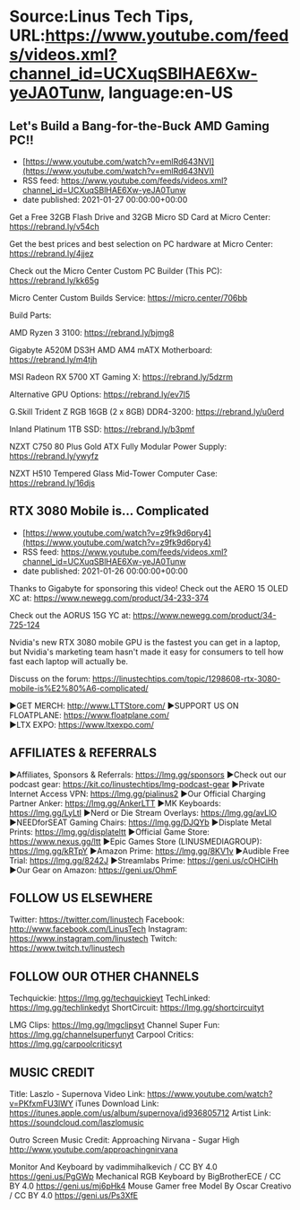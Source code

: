 # Source:Linus Tech Tips, URL:https://www.youtube.com/feeds/videos.xml?channel_id=UCXuqSBlHAE6Xw-yeJA0Tunw, language:en-US

## Let's Build a Bang-for-the-Buck AMD Gaming PC!!
 - [https://www.youtube.com/watch?v=emlRd643NVI](https://www.youtube.com/watch?v=emlRd643NVI)
 - RSS feed: https://www.youtube.com/feeds/videos.xml?channel_id=UCXuqSBlHAE6Xw-yeJA0Tunw
 - date published: 2021-01-27 00:00:00+00:00

Get a Free 32GB Flash Drive and 32GB Micro SD Card at Micro Center: https://rebrand.ly/v54ch

Get the best prices and best selection on PC hardware at Micro Center: https://rebrand.ly/4jjez

Check out the Micro Center Custom PC Builder (This PC): https://rebrand.ly/kk65g

Micro Center Custom Builds Service: https://micro.center/706bb

Build Parts:

AMD Ryzen 3 3100: https://rebrand.ly/bjmg8

Gigabyte A520M DS3H AMD AM4 mATX Motherboard: https://rebrand.ly/m4tjh

MSI Radeon RX 5700 XT Gaming X: https://rebrand.ly/5dzrm

Alternative GPU Options: https://rebrand.ly/ev7l5

G.Skill Trident Z RGB 16GB (2 x 8GB) DDR4-3200: https://rebrand.ly/u0erd

Inland Platinum 1TB SSD: https://rebrand.ly/b3pmf

NZXT C750 80 Plus Gold ATX Fully Modular Power Supply: https://rebrand.ly/ywyfz

NZXT H510 Tempered Glass Mid-Tower Computer Case: https://rebrand.ly/16djs

## RTX 3080 Mobile is… Complicated
 - [https://www.youtube.com/watch?v=z9fk9d6pry4](https://www.youtube.com/watch?v=z9fk9d6pry4)
 - RSS feed: https://www.youtube.com/feeds/videos.xml?channel_id=UCXuqSBlHAE6Xw-yeJA0Tunw
 - date published: 2021-01-26 00:00:00+00:00

Thanks to Gigabyte for sponsoring this video!
Check out the AERO 15 OLED XC at: https://www.newegg.com/product/34-233-374

Check out the AORUS 15G YC at: https://www.newegg.com/product/34-725-124

Nvidia's new RTX 3080 mobile GPU is the fastest you can get in a laptop, but Nvidia's marketing team hasn't made it easy for consumers to tell how fast each laptop will actually be.

Discuss on the forum: https://linustechtips.com/topic/1298608-rtx-3080-mobile-is%E2%80%A6-complicated/


►GET MERCH: http://www.LTTStore.com/
►SUPPORT US ON FLOATPLANE: https://www.floatplane.com/  
►LTX EXPO: https://www.ltxexpo.com/   

AFFILIATES & REFERRALS
---------------------------------------------------
►Affiliates, Sponsors & Referrals: https://lmg.gg/sponsors
►Check out our podcast gear: https://kit.co/linustechtips/lmg-podcast-gear
►Private Internet Access VPN: https://lmg.gg/pialinus2
►Our Official Charging Partner Anker: https://lmg.gg/AnkerLTT
►MK Keyboards: https://lmg.gg/LyLtl
►Nerd or Die Stream Overlays: https://lmg.gg/avLlO
►NEEDforSEAT Gaming Chairs: https://lmg.gg/DJQYb
►Displate Metal Prints: https://lmg.gg/displateltt
►Official Game Store: https://www.nexus.gg/ltt
►Epic Games Store (LINUSMEDIAGROUP): https://lmg.gg/kRTpY
►Amazon Prime: https://lmg.gg/8KV1v
►Audible Free Trial: https://lmg.gg/8242J
►Streamlabs Prime: https://geni.us/cOHCiHh
►Our Gear on Amazon: https://geni.us/OhmF

FOLLOW US ELSEWHERE
---------------------------------------------------  
Twitter: https://twitter.com/linustech
Facebook: http://www.facebook.com/LinusTech
Instagram: https://www.instagram.com/linustech
Twitch: https://www.twitch.tv/linustech

FOLLOW OUR OTHER CHANNELS
---------------------------------------------------  
Techquickie: https://lmg.gg/techquickieyt
TechLinked: https://lmg.gg/techlinkedyt
ShortCircuit: https://lmg.gg/shortcircuityt

LMG Clips: https://lmg.gg/lmgclipsyt
Channel Super Fun: https://lmg.gg/channelsuperfunyt
Carpool Critics: https://lmg.gg/carpoolcriticsyt

MUSIC CREDIT
---------------------------------------------------  
Title: Laszlo - Supernova
Video Link: https://www.youtube.com/watch?v=PKfxmFU3lWY
iTunes Download Link: https://itunes.apple.com/us/album/supernova/id936805712
Artist Link: https://soundcloud.com/laszlomusic

Outro Screen Music Credit: Approaching Nirvana - Sugar High http://www.youtube.com/approachingnirvana

Monitor And Keyboard by vadimmihalkevich / CC BY 4.0  https://geni.us/PgGWp
Mechanical RGB Keyboard by BigBrotherECE / CC BY 4.0 https://geni.us/mj6pHk4
Mouse Gamer free Model By Oscar Creativo / CC BY 4.0 https://geni.us/Ps3XfE

